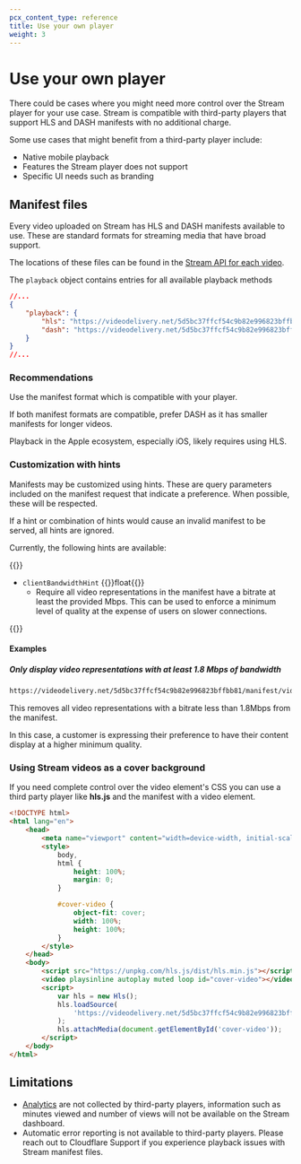 ```yaml
---
pcx_content_type: reference
title: Use your own player
weight: 3
---
```


# Use your own player

There could be cases where you might need more control over the Stream player for your use case. Stream is compatible with third-party players that support HLS and DASH manifests with no additional charge.

Some use cases that might benefit from a third-party player include:

- Native mobile playback
- Features the Stream player does not support
- Specific UI needs such as branding

## Manifest files

Every video uploaded on Stream has HLS and DASH manifests available to use. These are standard formats for streaming media that have broad support.

The locations of these files can be found in the [Stream API for each video](https://api.cloudflare.com/#stream-videos-video-details).

The `playback` object contains entries for all available playback methods

```json
//...
{
	"playback": {
		"hls": "https://videodelivery.net/5d5bc37ffcf54c9b82e996823bffbb81/manifest/video.m3u8",
		"dash": "https://videodelivery.net/5d5bc37ffcf54c9b82e996823bffbb81/manifest/video.mpd"
	}
}
//...
```

### Recommendations

Use the manifest format which is compatible with your player.

If both manifest formats are compatible, prefer DASH as it has smaller manifests for longer videos.

Playback in the Apple ecosystem, especially iOS, likely requires using HLS.

### Customization with hints

Manifests may be customized using hints. These are query parameters included on the manifest request that indicate a preference. When possible, these will be respected.

If a hint or combination of hints would cause an invalid manifest to be served, all hints are ignored.

Currently, the following hints are available:

{{<definitions>}}

- `clientBandwidthHint` {{<type>}}float{{</type>}}
  - Require all video representations in the manifest have a bitrate at least the provided Mbps. This can be used to enforce a minimum level of quality at the expense of users on slower connections.

{{</definitions>}}

#### Examples

##### Only display video representations with at least 1.8 Mbps of bandwidth

```txt
https://videodelivery.net/5d5bc37ffcf54c9b82e996823bffbb81/manifest/video.mpd?clientBandwidthHint=1.8
```

This removes all video representations with a bitrate less than 1.8Mbps from the manifest.

In this case, a customer is expressing their preference to have their content display at a higher minimum quality.

### Using Stream videos as a cover background

If you need complete control over the video element's CSS you can use a third party player like **hls.js** and the manifest with a video element.

```html
<!DOCTYPE html>
<html lang="en">
	<head>
		<meta name="viewport" content="width=device-width, initial-scale=1.0" />
		<style>
			body,
			html {
				height: 100%;
				margin: 0;
			}

			#cover-video {
				object-fit: cover;
				width: 100%;
				height: 100%;
			}
		</style>
	</head>
	<body>
		<script src="https://unpkg.com/hls.js/dist/hls.min.js"></script>
		<video playsinline autoplay muted loop id="cover-video"></video>
		<script>
			var hls = new Hls();
			hls.loadSource(
				'https://videodelivery.net/5d5bc37ffcf54c9b82e996823bffbb81/manifest/video.m3u8'
			);
			hls.attachMedia(document.getElementById('cover-video'));
		</script>
	</body>
</html>
```

## Limitations

- [Analytics](/stream/getting-analytics/) are not collected by third-party players, information such as minutes viewed and number of views will not be available on the Stream dashboard.
- Automatic error reporting is not available to third-party players. Please reach out to Cloudflare Support if you experience playback issues with Stream manifest files.
